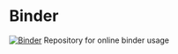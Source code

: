 # Binder
[![Binder](https://mybinder.org/badge_logo.svg)](https://mybinder.org/v2/gh/FahrezyAli/binder/HEAD)
Repository for online binder usage
